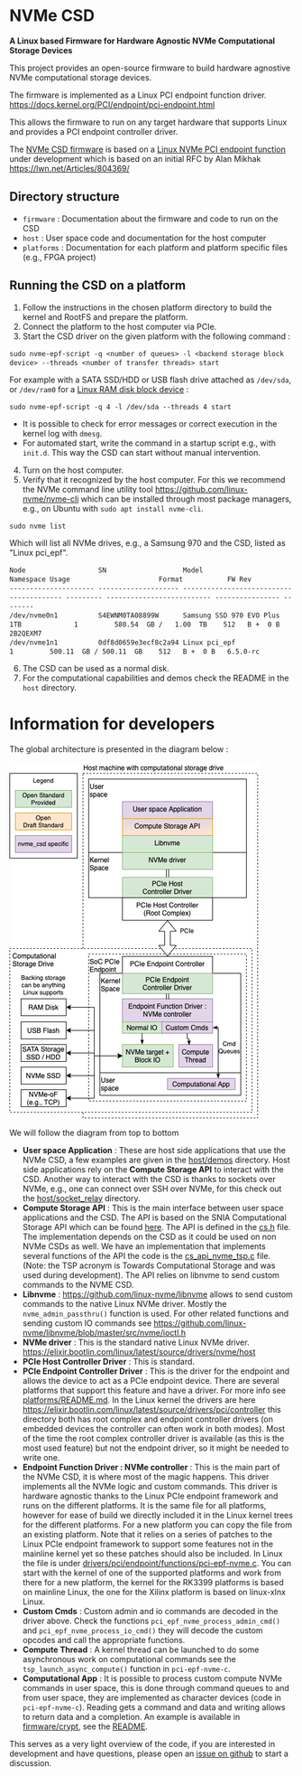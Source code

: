 # NVMe CSD

**A Linux based Firmware for Hardware Agnostic NVMe Computational Storage Devices**

This project provides an open-source firmware to build hardware agnostive NVMe computational storage devices.

The firmware is implemented as a Linux PCI endpoint function driver. https://docs.kernel.org/PCI/endpoint/pci-endpoint.html

This allows the firmware to run on any target hardware that supports Linux and provides a PCI endpoint controller driver.

The [NVMe CSD firmware](https://github.com/rick-heig/linux-xlnx/blob/csd_20231212/drivers/pci/endpoint/functions/pci-epf-nvme.c) is based on a [Linux NVMe PCI endpoint function](https://github.com/damien-lemoal/linux/commit/45fa62daf92455950044b863a911822e387f6eea) under development which is based on an initial RFC by Alan Mikhak https://lwn.net/Articles/804369/

## Directory structure

- `firmware` : Documentation about the firmware and code to run on the CSD
- `host` : User space code and documentation for the host computer
- `platforms` : Documentation for each platform and platform specific files (e.g., FPGA project)

## Running the CSD on a platform

1) Follow the instructions in the chosen platform directory to build the kernel and RootFS and prepare the platform.
2) Connect the platform to the host computer via PCIe.
3) Start the CSD driver on the given platform with the following command :

```shell
sudo nvme-epf-script -q <number of queues> -l <backend storage block device> --threads <number of transfer threads> start
```

For example with a SATA SSD/HDD or USB flash drive attached as `/dev/sda`, or `/dev/ram0` for a [Linux RAM disk block device](https://www.kernel.org/doc/html/latest/admin-guide/blockdev/ramdisk.html) :

```shell
sudo nvme-epf-script -q 4 -l /dev/sda --threads 4 start
```

- It is possible to check for error messages or correct execution in the kernel log with `dmesg`.
- For automated start, write the command in a startup script e.g., with `init.d`. This way the CSD can start without manual intervention.

4) Turn on the host computer.
5) Verify that it recognized by the host computer. For this we recommend the NVMe command line utility tool https://github.com/linux-nvme/nvme-cli which can be installed through most package managers, e.g., on Ubuntu with `sudo apt install nvme-cli`.

```shell
sudo nvme list
```

Which will list all NVMe drives, e.g., a Samsung 970 and the CSD, listed as "Linux pci_epf".
```
Node                  SN                   Model                                    Namespace Usage                      Format           FW Rev  
--------------------- -------------------- ---------------------------------------- --------- -------------------------- ---------------- --------
/dev/nvme0n1          S4EWNM0TA08899W      Samsung SSD 970 EVO Plus 1TB             1         580.54  GB /   1.00  TB    512   B +  0 B   2B2QEXM7
/dev/nvme1n1          0df8d0659e3ecf8c2a94 Linux pci_epf                            1         500.11  GB / 500.11  GB    512   B +  0 B   6.5.0-rc
```

6) The CSD can be used as a normal disk.
7) For the computational capabilities and demos check the README in the `host` directory.

# Information for developers

The global architecture is presented in the diagram below :

![NVMe CSD diagram](res/diagrams/CSD_Linux_based.drawio.png)

We will follow the diagram from top to bottom

- **User space Application** : These are host side applications that use the NVMe CSD, a few examples are given in the [host/demos](host/demos) directory. Host side applications rely on the **Compute Storage API** to interact with the CSD. Another way to interact with the CSD is thanks to sockets over NVMe, e.g., one can connect over SSH over NVMe, for this check out the [host/socket_relay](host/socket_relay/README.md) directory.
- **Compute Storage API** : This is the main interface between user space applications and the CSD. The API is based on the SNIA Computational Storage API which can be found [here](https://www.snia.org/educational-library/computational-storage-api-v10-2023). The API is defined in the [cs.h](host/snia_cs_api/cs.h) file. The implementation depends on the CSD as it could be used on non NVMe CSDs as well. We have an implementation that implements several functions of the API the code is the [cs_api_nvme_tsp.c](host/snia_cs_api/cs_api_nvme_tsp.c) file. (Note: the TSP acronym is Towards Computational Storage and was used during development). The API relies on libnvme to send custom commands to the NVME CSD.
- **Libnvme** : https://github.com/linux-nvme/libnvme allows to send custom commands to the native Linux NVMe driver. Mostly the `nvme_admin_passthru()` function is used. For other related functions and sending custom IO commands see https://github.com/linux-nvme/libnvme/blob/master/src/nvme/ioctl.h
- **NVMe driver** : This is the standard native Linux NVMe driver. https://elixir.bootlin.com/linux/latest/source/drivers/nvme/host
- **PCIe Host Controller Driver** : This is standard.
- **PCIe Endpoint Controller Driver** : This is the driver for the endpoint and allows the device to act as a PCIe endpoint device. There are several platforms that support this feature and have a driver. For more info see [platforms/README.md](platforms/README.md). In the Linux kernel the drivers are here https://elixir.bootlin.com/linux/latest/source/drivers/pci/controller this directory both has root complex and endpoint controller drivers (on embedded devices the controller can often work in both modes). Most of the time the root complex controller driver is available (as this is the most used feature) but not the endpoint driver, so it might be needed to write one.
- **Endpoint Function Driver : NVMe controller** : This is the main part of the NVMe CSD, it is where most of the magic happens. This driver implements all the NVMe logic and custom commands. This driver is hardware agnostic thanks to the Linux PCIe endpoint framework and runs on the different platforms. It is the same file for all platforms, however for ease of build we directly included it in the Linux kernel trees for the different platforms. For a new platform you can copy the file from an existing platform. Note that it relies on a series of patches to the Linux PCIe endpoint framework to support some features not in the mainline kernel yet so these patches should also be included. In Linux the file is under [drivers/pci/endpoint/functions/pci-epf-nvme.c](https://github.com/rick-heig/linux-xlnx/blob/csd_20231212/drivers/pci/endpoint/functions/pci-epf-nvme.c). You can start with the kernel of one of the supported platforms and work from there for a new platform, the kernel for the RK3399 platforms is based on mainline Linux, the one for the Xilinx platform is based on linux-xlnx Linux.
- **Custom Cmds** : Custom admin and io commands are decoded in the driver above. Check the functions `pci_epf_nvme_process_admin_cmd()` and `pci_epf_nvme_process_io_cmd()` they will decode the custom opcodes and call the appropriate functions.
- **Compute Thread** : A kernel thread can be launched to do some asynchronous work on computational commands see the `tsp_launch_async_compute()` function in `pci-epf-nvme-c`.
- **Computational App** : It is possible to process custom compute NVMe commands in user space, this is done through command queues to and from user space, they are implemented as character devices (code in `pci-epf-nvme-c`). Reading gets a command and data and writing allows to return data and a completion. An example is available in [firmware/crypt](firmware/crypt/), see the [README](firmware/README.md).

This serves as a very light overview of the code, if you are interested in development and have questions, please open an [issue on github](https://github.com/rick-heig/nvme_csd/issues) to start a discussion.